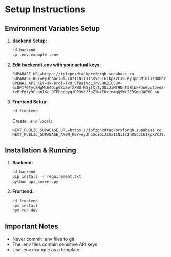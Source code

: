 # Setup Instructions

## Environment Variables Setup

1. **Backend Setup:**
   ```bash
   cd backend
   cp .env.example .env
   ```

2. **Edit backend/.env with your actual keys:**
   ```
   SUPABASE_URL=https://ipfzpnxdtackprxforqh.supabase.co
   SUPABASE_KEY=eyJhbGciOiJIUzI1NiIsInR5cCI6IkpXVCJ9.eyJpc3MiOiJzdXBhYmFzZSIsInJlZiI6ImlwZnpwbnhkdGFja3ByeGZvcnFoIiwicm9sZSI6ImFub24iLCJpYXQiOjE3NTQzMDA1NTYsImV4cCI6MjA2OTg3NjU1Nn0.LXfpdquRCyv3QZAYDFxZmM6FNOcl24IDRUTMfvlGh5k
   OPENAI_API_KEY=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
   ```

3. **Frontend Setup:**
   ```bash
   cd frontend
   ```
   
   Create `.env.local`:
   ```
   NEXT_PUBLIC_SUPABASE_URL=https://ipfzpnxdtackprxforqh.supabase.co
   NEXT_PUBLIC_SUPABASE_ANON_KEY=eyJhbGciOiJIUzI1NiIsInR5cCI6IkpXVCJ9.eyJpc3MiOiJzdXBhYmFzZSIsInJlZiI6ImlwZnpwbnhkdGFja3ByeGZvcnFoIiwicm9sZSI6ImFub24iLCJpYXQiOjE3NTQzMDA1NTYsImV4cCI6MjA2OTg3NjU1Nn0.LXfpdquRCyv3QZAYDFxZmM6FNOcl24IDRUTMfvlGh5k
   ```

## Installation & Running

1. **Backend:**
   ```bash
   cd backend
   pip install -r requirement.txt
   python api_server.py
   ```

2. **Frontend:**
   ```bash
   cd frontend
   npm install
   npm run dev
   ```

## Important Notes

- Never commit .env files to git
- The .env files contain sensitive API keys
- Use .env.example as a template